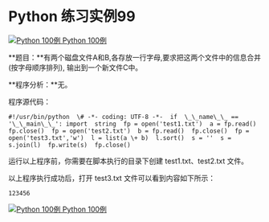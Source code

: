 Python 练习实例99
=============

 [![Python 100例](../images/up.gif) Python 100例](python-100-examples.html)

**题目：**有两个磁盘文件A和B,各存放一行字母,要求把这两个文件中的信息合并(按字母顺序排列), 输出到一个新文件C中。

**程序分析：**无。

程序源代码：
```
#!/usr/bin/python  \# -*- coding: UTF-8 -*-  if  \_\_name\_\_ == '\_\_main\_\_': import  string  fp = open('test1.txt')  a = fp.read()  fp.close()  fp = open('test2.txt')  b = fp.read()  fp.close()  fp = open('test3.txt','w')  l = list(a \+ b)  l.sort()  s = ''  s = s.join(l)  fp.write(s)  fp.close()
```
运行以上程序前，你需要在脚本执行的目录下创建 test1.txt、test2.txt 文件。

以上程序执行成功后，打开 test3.txt 文件可以看到内容如下所示：
```
123456
```
 [![Python 100例](../images/up.gif) Python 100例](python-100-examples.html)